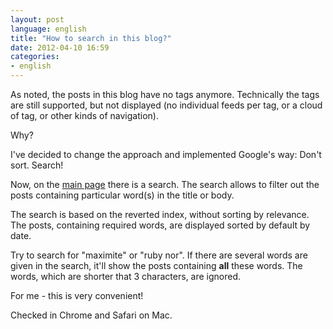 ```yaml
---
layout: post
language: english
title: "How to search in this blog?"
date: 2012-04-10 16:59
categories:
- english
---
```

As noted, the posts in this blog have no tags anymore. Technically the tags are still supported, but not displayed (no individual feeds per tag, or a cloud of tag, or other kinds of navigation).

Why?

I've decided to change the approach and implemented Google's way: Don't sort. Search!

Now, on the [main page][] there is a search. The search allows to filter out the posts containing particular word(s) in the title or body.

[main page]: /english/

The search is based on the reverted index, without sorting by relevance. The posts, containing required words, are displayed sorted by default by date.

Try to search for "maximite" or "ruby nor". If there are several words are given in the search, it'll show the posts containing **all** these words. The words, which are shorter that 3 characters, are ignored.

For me - this is very convenient!

Checked in Chrome and Safari on Mac.
